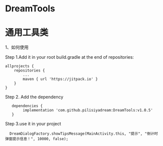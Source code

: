 # DreamTools
通用工具类
==========================================================================================================================================
1、如何使用

  Step 1.Add it in your root build.gradle at the end of repositories:
  
	allprojects {
		repositories {
			...
			maven { url 'https://jitpack.io' }
		}
	}
	
  Step 2. Add the dependency
  
       dependencies {
            implementation 'com.github.pilisiyadream:DreamTools:v1.0.5'
       }
   
   
  Step 3.use it in your project
  
      DreamDialogFactory.showTipsMessage(MainActivity.this, "提示", "倒计时弹窗提示信息！", 10000, false);
      
 
   
       

